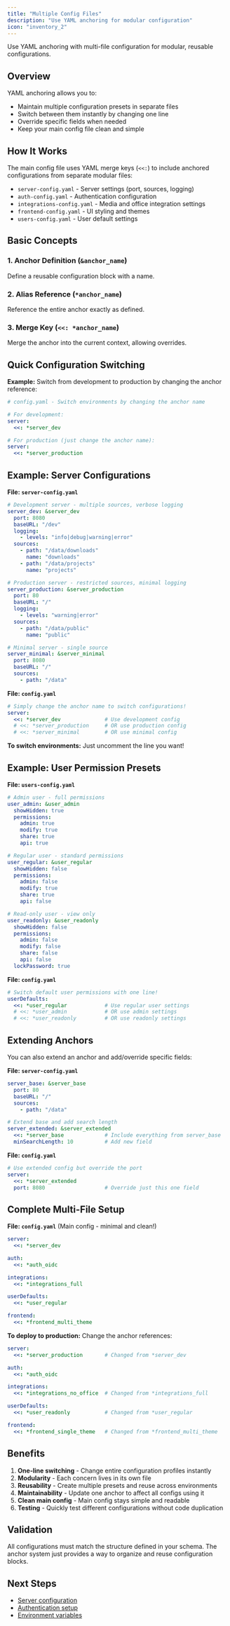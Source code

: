 ```yaml
---
title: "Multiple Config Files"
description: "Use YAML anchoring for modular configuration"
icon: "inventory_2"
---
```


Use YAML anchoring with multi-file configuration for modular, reusable configurations.

## Overview

YAML anchoring allows you to:
- Maintain multiple configuration presets in separate files
- Switch between them instantly by changing one line
- Override specific fields when needed
- Keep your main config file clean and simple

## How It Works

The main config file uses YAML merge keys (`<<:`) to include anchored configurations from separate modular files:

- `server-config.yaml` - Server settings (port, sources, logging)
- `auth-config.yaml` - Authentication configuration
- `integrations-config.yaml` - Media and office integration settings
- `frontend-config.yaml` - UI styling and themes
- `users-config.yaml` - User default settings

## Basic Concepts

### 1. Anchor Definition (`&anchor_name`)
Define a reusable configuration block with a name.

### 2. Alias Reference (`*anchor_name`)
Reference the entire anchor exactly as defined.

### 3. Merge Key (`<<: *anchor_name`)
Merge the anchor into the current context, allowing overrides.

## Quick Configuration Switching

**Example:** Switch from development to production by changing the anchor reference:

```yaml
# config.yaml - Switch environments by changing the anchor name

# For development:
server:
  <<: *server_dev

# For production (just change the anchor name):
server:
  <<: *server_production
```

## Example: Server Configurations

**File: `server-config.yaml`**
```yaml
# Development server - multiple sources, verbose logging
server_dev: &server_dev
  port: 8080
  baseURL: "/dev"
  logging:
    - levels: "info|debug|warning|error"
  sources:
    - path: "/data/downloads"
      name: "downloads"
    - path: "/data/projects"
      name: "projects"

# Production server - restricted sources, minimal logging
server_production: &server_production
  port: 80
  baseURL: "/"
  logging:
    - levels: "warning|error"
  sources:
    - path: "/data/public"
      name: "public"

# Minimal server - single source
server_minimal: &server_minimal
  port: 8080
  baseURL: "/"
  sources:
    - path: "/data"
```

**File: `config.yaml`**
```yaml
# Simply change the anchor name to switch configurations!
server:
  <<: *server_dev              # Use development config
  # <<: *server_production     # OR use production config
  # <<: *server_minimal        # OR use minimal config
```

**To switch environments:** Just uncomment the line you want!

## Example: User Permission Presets

**File: `users-config.yaml`**
```yaml
# Admin user - full permissions
user_admin: &user_admin
  showHidden: true
  permissions:
    admin: true
    modify: true
    share: true
    api: true

# Regular user - standard permissions
user_regular: &user_regular
  showHidden: false
  permissions:
    admin: false
    modify: true
    share: true
    api: false

# Read-only user - view only
user_readonly: &user_readonly
  showHidden: false
  permissions:
    admin: false
    modify: false
    share: false
    api: false
  lockPassword: true
```

**File: `config.yaml`**
```yaml
# Switch default user permissions with one line!
userDefaults:
  <<: *user_regular            # Use regular user settings
  # <<: *user_admin            # OR use admin settings
  # <<: *user_readonly         # OR use readonly settings
```

## Extending Anchors

You can also extend an anchor and add/override specific fields:

**File: `server-config.yaml`**
```yaml
server_base: &server_base
  port: 80
  baseURL: "/"
  sources:
    - path: "/data"

# Extend base and add search length
server_extended: &server_extended
  <<: *server_base             # Include everything from server_base
  minSearchLength: 10          # Add new field
```

**File: `config.yaml`**
```yaml
# Use extended config but override the port
server:
  <<: *server_extended
  port: 8080                   # Override just this one field
```

## Complete Multi-File Setup

**File: `config.yaml`** (Main config - minimal and clean!)
```yaml
server:
  <<: *server_dev

auth:
  <<: *auth_oidc

integrations:
  <<: *integrations_full

userDefaults:
  <<: *user_regular

frontend:
  <<: *frontend_multi_theme
```

**To deploy to production:** Change the anchor references:
```yaml
server:
  <<: *server_production       # Changed from *server_dev

auth:
  <<: *auth_oidc

integrations:
  <<: *integrations_no_office  # Changed from *integrations_full

userDefaults:
  <<: *user_readonly           # Changed from *user_regular

frontend:
  <<: *frontend_single_theme   # Changed from *frontend_multi_theme
```

## Benefits

1. **One-line switching** - Change entire configuration profiles instantly
2. **Modularity** - Each concern lives in its own file
3. **Reusability** - Create multiple presets and reuse across environments
4. **Maintainability** - Update one anchor to affect all configs using it
5. **Clean main config** - Main config stays simple and readable
6. **Testing** - Quickly test different configurations without code duplication

## Validation

All configurations must match the structure defined in your schema. The anchor system just provides a way to organize and reuse configuration blocks.

## Next Steps

- [Server configuration](/docs/configuration/server/)
- [Authentication setup](/docs/configuration/authentication/)
- [Environment variables](/docs/reference/environment-variables/)
